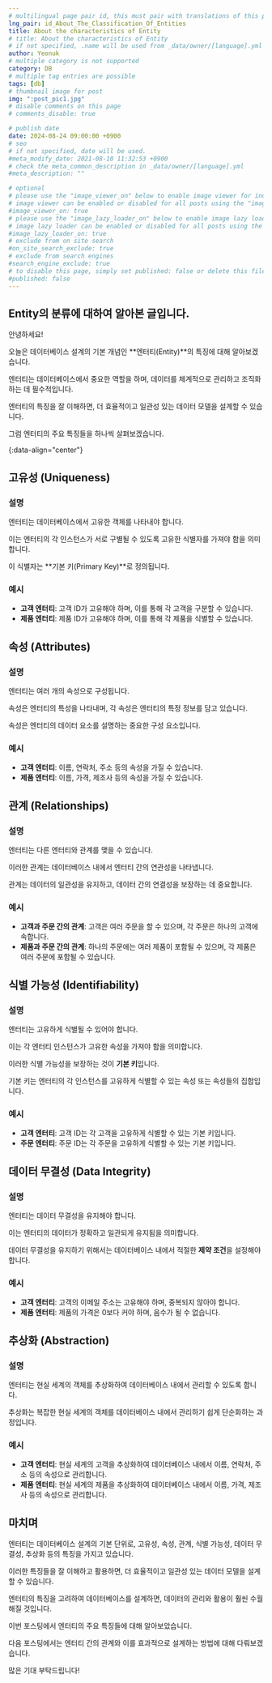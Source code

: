 ```yaml
---
# multilingual page pair id, this must pair with translations of this page. (This name must be unique)
lng_pair: id_About_The_Classification_Of_Entities
title: About the characteristics of Entity
# title: About the characteristics of Entity
# if not specified, .name will be used from _data/owner/[language].yml
author: Yeonuk
# multiple category is not supported
category: DB
# multiple tag entries are possible
tags: [db]
# thumbnail image for post
img: ":post_pic1.jpg"
# disable comments on this page
# comments_disable: true

# publish date
date: 2024-08-24 09:00:00 +0900
# seo
# if not specified, date will be used.
#meta_modify_date: 2021-08-10 11:32:53 +0900
# check the meta_common_description in _data/owner/[language].yml
#meta_description: ""

# optional
# please use the "image_viewer_on" below to enable image viewer for individual pages or posts (_posts/ or [language]/_posts folders).
# image viewer can be enabled or disabled for all posts using the "image_viewer_posts: true" setting in _data/conf/main.yml.
#image_viewer_on: true
# please use the "image_lazy_loader_on" below to enable image lazy loader for individual pages or posts (_posts/ or [language]/_posts folders).
# image lazy loader can be enabled or disabled for all posts using the "image_lazy_loader_posts: true" setting in _data/conf/main.yml.
#image_lazy_loader_on: true
# exclude from on site search
#on_site_search_exclude: true
# exclude from search engines
#search_engine_exclude: true
# to disable this page, simply set published: false or delete this file
#published: false
---
```


<!-- outline-start -->

## Entity의 분류에 대하여 알아본 글입니다.

안녕하세요!

오늘은 데이터베이스 설계의 기본 개념인 **엔터티(Entity)**의 특징에 대해 알아보겠습니다.

엔터티는 데이터베이스에서 중요한 역할을 하며, 데이터를 체계적으로 관리하고 조직화하는 데 필수적입니다.

엔터티의 특징을 잘 이해하면, 더 효율적이고 일관성 있는 데이터 모델을 설계할 수 있습니다.

그럼 엔터티의 주요 특징들을 하나씩 살펴보겠습니다.

{:data-align="center"}

<!-- outline-end -->

## 고유성 (Uniqueness)

### 설명

엔터티는 데이터베이스에서 고유한 객체를 나타내야 합니다.

이는 엔터티의 각 인스턴스가 서로 구별될 수 있도록 고유한 식별자를 가져야 함을 의미합니다.

이 식별자는 **기본 키(Primary Key)**로 정의됩니다.

### 예시

- **고객 엔터티**: 고객 ID가 고유해야 하며, 이를 통해 각 고객을 구분할 수 있습니다.
- **제품 엔터티**: 제품 ID가 고유해야 하며, 이를 통해 각 제품을 식별할 수 있습니다.

## 속성 (Attributes)

### 설명

엔터티는 여러 개의 속성으로 구성됩니다.

속성은 엔터티의 특성을 나타내며, 각 속성은 엔터티의 특정 정보를 담고 있습니다.

속성은 엔터티의 데이터 요소를 설명하는 중요한 구성 요소입니다.

### 예시

- **고객 엔터티**: 이름, 연락처, 주소 등의 속성을 가질 수 있습니다.
- **제품 엔터티**: 이름, 가격, 제조사 등의 속성을 가질 수 있습니다.

## 관계 (Relationships)

### 설명

엔터티는 다른 엔터티와 관계를 맺을 수 있습니다.

이러한 관계는 데이터베이스 내에서 엔터티 간의 연관성을 나타냅니다.

관계는 데이터의 일관성을 유지하고, 데이터 간의 연결성을 보장하는 데 중요합니다.

### 예시

- **고객과 주문 간의 관계**: 고객은 여러 주문을 할 수 있으며, 각 주문은 하나의 고객에 속합니다.
- **제품과 주문 간의 관계**: 하나의 주문에는 여러 제품이 포함될 수 있으며, 각 제품은 여러 주문에 포함될 수 있습니다.

## 식별 가능성 (Identifiability)

### 설명

엔터티는 고유하게 식별될 수 있어야 합니다.

이는 각 엔터티 인스턴스가 고유한 속성을 가져야 함을 의미합니다.

이러한 식별 가능성을 보장하는 것이 **기본 키**입니다.

기본 키는 엔터티의 각 인스턴스를 고유하게 식별할 수 있는 속성 또는 속성들의 집합입니다.

### 예시

- **고객 엔터티**: 고객 ID는 각 고객을 고유하게 식별할 수 있는 기본 키입니다.
- **주문 엔터티**: 주문 ID는 각 주문을 고유하게 식별할 수 있는 기본 키입니다.

## 데이터 무결성 (Data Integrity)

### 설명

엔터티는 데이터 무결성을 유지해야 합니다.

이는 엔터티의 데이터가 정확하고 일관되게 유지됨을 의미합니다.

데이터 무결성을 유지하기 위해서는 데이터베이스 내에서 적절한 **제약 조건**을 설정해야 합니다.

### 예시

- **고객 엔터티**: 고객의 이메일 주소는 고유해야 하며, 중복되지 않아야 합니다.
- **제품 엔터티**: 제품의 가격은 0보다 커야 하며, 음수가 될 수 없습니다.

## 추상화 (Abstraction)

### 설명

엔터티는 현실 세계의 객체를 추상화하여 데이터베이스 내에서 관리할 수 있도록 합니다.

추상화는 복잡한 현실 세계의 객체를 데이터베이스 내에서 관리하기 쉽게 단순화하는 과정입니다.

### 예시

- **고객 엔터티**: 현실 세계의 고객을 추상화하여 데이터베이스 내에서 이름, 연락처, 주소 등의 속성으로 관리합니다.
- **제품 엔터티**: 현실 세계의 제품을 추상화하여 데이터베이스 내에서 이름, 가격, 제조사 등의 속성으로 관리합니다.

## 마치며

엔터티는 데이터베이스 설계의 기본 단위로, 고유성, 속성, 관계, 식별 가능성, 데이터 무결성, 추상화 등의 특징을 가지고 있습니다.

이러한 특징들을 잘 이해하고 활용하면, 더 효율적이고 일관성 있는 데이터 모델을 설계할 수 있습니다.

엔터티의 특징을 고려하여 데이터베이스를 설계하면, 데이터의 관리와 활용이 훨씬 수월해질 것입니다.

이번 포스팅에서 엔터티의 주요 특징들에 대해 알아보았습니다.

다음 포스팅에서는 엔터티 간의 관계와 이를 효과적으로 설계하는 방법에 대해 다뤄보겠습니다.

많은 기대 부탁드립니다!
